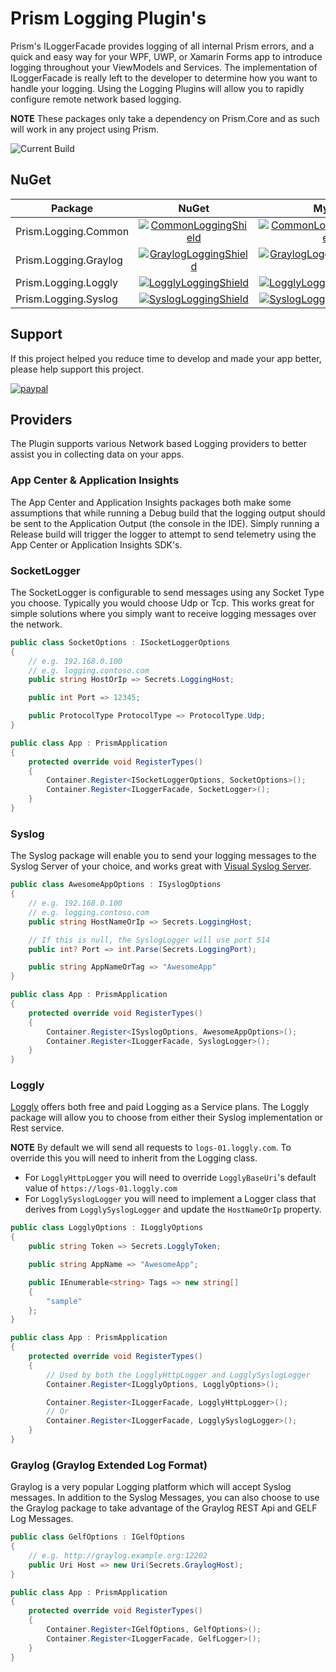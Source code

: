 # Prism Logging Plugin's

Prism's ILoggerFacade provides logging of all internal Prism errors, and a quick and easy way for your WPF, UWP, or Xamarin Forms app to introduce logging throughout your ViewModels and Services. The implementation of ILoggerFacade is really left to the developer to determine how you want to handle your logging. Using the Logging Plugins will allow you to rapidly configure remote network based logging.

**NOTE** These packages only take a dependency on Prism.Core and as such will work in any project using Prism.

![Current Build][buildStatus]

## NuGet

| Package | NuGet | MyGet |
|-------|:-----:|:------:|
| Prism.Logging.Common | [![CommonLoggingShield]][CommonLoggingNuGet] | [![CommonLoggingMyGetShield]][CommonLoggingMyGet] |
| Prism.Logging.Graylog | [![GraylogLoggingShield]][GraylogLoggingNuGet] | [![GraylogLoggingMyGetShield]][GraylogLoggingMyGet] |
| Prism.Logging.Loggly | [![LogglyLoggingShield]][LogglyLoggingNuGet] | [![LogglyLoggingMyGetShield]][LogglyLoggingMyGet] |
| Prism.Logging.Syslog | [![SyslogLoggingShield]][SyslogLoggingNuGet] | [![SyslogLoggingMyGetShield]][SyslogLoggingMyGet] |

## Support

If this project helped you reduce time to develop and made your app better, please help support this project.

[![paypal](https://www.paypalobjects.com/en_US/i/btn/btn_donateCC_LG.gif)](https://www.paypal.me/dansiegel)

## Providers

The Plugin supports various Network based Logging providers to better assist you in collecting data on your apps.

### App Center & Application Insights

The App Center and Application Insights packages both make some assumptions that while running a Debug build that the logging output should be sent to the Application Output (the console in the IDE). Simply running a Release build will trigger the logger to attempt to send telemetry using the App Center or Application Insights SDK's.

### SocketLogger

The SocketLogger is configurable to send messages using any Socket Type you choose. Typically you would choose Udp or Tcp. This works great for simple solutions where you simply want to receive logging messages over the network.

```cs
public class SocketOptions : ISocketLoggerOptions
{
    // e.g. 192.168.0.100
    // e.g. logging.contoso.com
    public string HostOrIp => Secrets.LoggingHost;

    public int Port => 12345;

    public ProtocolType ProtocolType => ProtocolType.Udp;
}

public class App : PrismApplication
{
    protected override void RegisterTypes()
    {
        Container.Register<ISocketLoggerOptions, SocketOptions>();
        Container.Register<ILoggerFacade, SocketLogger>();
    }
}
```

### Syslog

The Syslog package will enable you to send your logging messages to the Syslog Server of your choice, and works great with [Visual Syslog Server](https://github.com/MaxBelkov/visualsyslog).

```cs
public class AwesomeAppOptions : ISyslogOptions
{
    // e.g. 192.168.0.100
    // e.g. logging.contoso.com
    public string HostNameOrIp => Secrets.LoggingHost;

    // If this is null, the SyslogLogger will use port 514
    public int? Port => int.Parse(Secrets.LoggingPort);

    public string AppNameOrTag => "AwesomeApp"
}

public class App : PrismApplication
{
    protected override void RegisterTypes()
    {
        Container.Register<ISyslogOptions, AwesomeAppOptions>();
        Container.Register<ILoggerFacade, SyslogLogger>();
    }
}
```

### Loggly

[Loggly](https://www.loggly.com/) offers both free and paid Logging as a Service plans. The Loggly package will allow you to choose from either their Syslog implementation or Rest service.

**NOTE** By default we will send all requests to `logs-01.loggly.com`. To override this you will need to inherit from the Logging class.

- For `LogglyHttpLogger` you will need to override `LogglyBaseUri`'s default value of `https://logs-01.loggly.com`
- For `LogglySyslogLogger` you will need to implement a Logger class that derives from `LogglySyslogLogger` and update the `HostNameOrIp` property.

```cs
public class LogglyOptions : ILogglyOptions
{
    public string Token => Secrets.LogglyToken;

    public string AppName => "AwesomeApp";

    public IEnumerable<string> Tags => new string[]
    {
        "sample"
    };
}

public class App : PrismApplication
{
    protected override void RegisterTypes()
    {
        // Used by both the LogglyHttpLogger and LogglySyslogLogger
        Container.Register<ILogglyOptions, LogglyOptions>();

        Container.Register<ILoggerFacade, LogglyHttpLogger>();
        // Or
        Container.Register<ILoggerFacade, LogglySyslogLogger>();
    }
}
```

### Graylog (Graylog Extended Log Format)

Graylog is a very popular Logging platform which will accept Syslog messages. In addition to the Syslog Messages, you can also choose to use the Graylog package to take advantage of the Graylog REST Api and GELF Log Messages.

```cs
public class GelfOptions : IGelfOptions
{
    // e.g. http://graylog.example.org:12202
    public Uri Host => new Uri(Secrets.GraylogHost);
}

public class App : PrismApplication
{
    protected override void RegisterTypes()
    {
        Container.Register<IGelfOptions, GelfOptions>();
        Container.Register<ILoggerFacade, GelfLogger>();
    }
}
```

[CommonLoggingNuGet]: https://www.nuget.org/packages/Prism.Plugin.Logging.Common
[CommonLoggingShield]: https://img.shields.io/nuget/vpre/Prism.Plugin.Logging.Common.svg
[CommonLoggingMyGet]: https://www.myget.org/feed/prism/package/nuget/Prism.Plugin.Logging.Common
[CommonLoggingMyGetShield]: https://img.shields.io/myget/prism-plugins/vpre/Prism.Plugin.Logging.Common.svg

[AppInightsLoggingNuGet]: https://www.nuget.org/packages/Prism.Plugin.Logging.AppInsights
[AppInightsLoggingShield]: https://img.shields.io/nuget/vpre/Prism.Plugin.Logging.AppInsights.svg
[AppInightsLoggingMyGet]: https://www.myget.org/feed/prism/package/nuget/Prism.Plugin.Logging.AppInsights
[AppInightsLoggingMyGetShield]: https://img.shields.io/myget/prism-plugins/vpre/Prism.Plugin.Logging.AppInsights.svg

[AppCenterLoggingNuGet]: https://www.nuget.org/packages/Prism.Plugin.Logging.AppCenter
[AppCenterLoggingShield]: https://img.shields.io/nuget/vpre/Prism.Plugin.Logging.AppCenter.svg
[AppCenterLoggingMyGet]: https://www.myget.org/feed/prism/package/nuget/Prism.Plugin.Logging.AppCenter
[AppCenterLoggingMyGetShield]: https://img.shields.io/myget/prism-plugins/vpre/Prism.Plugin.Logging.AppCenter.svg


[GraylogLoggingNuGet]: https://www.nuget.org/packages/Prism.Plugin.Logging.Graylog
[GraylogLoggingShield]: https://img.shields.io/nuget/vpre/Prism.Plugin.Logging.Graylog.svg
[GraylogLoggingMyGet]: https://www.myget.org/feed/prism/package/nuget/Prism.Plugin.Logging.Graylog
[GraylogLoggingMyGetShield]: https://img.shields.io/myget/prism-plugins/vpre/Prism.Plugin.Logging.Graylog.svg

[LogglyLoggingNuGet]: https://www.nuget.org/packages/Prism.Plugin.Logging.Loggly
[LogglyLoggingShield]: https://img.shields.io/nuget/vpre/Prism.Plugin.Logging.Loggly.svg
[LogglyLoggingMyGet]: https://www.myget.org/feed/prism/package/nuget/Prism.Plugin.Logging.Loggly
[LogglyLoggingMyGetShield]: https://img.shields.io/myget/prism-plugins/vpre/Prism.Plugin.Logging.Loggly.svg

[SyslogLoggingNuGet]: https://www.nuget.org/packages/Prism.Plugin.Logging.Syslog
[SyslogLoggingShield]: https://img.shields.io/nuget/vpre/Prism.Plugin.Logging.Syslog.svg
[SyslogLoggingMyGet]: https://www.myget.org/feed/prism/package/nuget/Prism.Plugin.Logging.Syslog
[SyslogLoggingMyGetShield]: https://img.shields.io/myget/prism-plugins/vpre/Prism.Plugin.Logging.Syslog.svg

[buildStatus]: https://dansiegel.visualstudio.com/6e9062a8-b622-4f65-978b-1f630d6b7776/_apis/build/status/5
